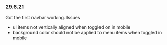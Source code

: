 ### 29.6.21

Got the first navbar working.
Issues

-   ul items not vertically aligned when toggled on in mobile
-   background color should not be applied to menu items when toggled in mobile
